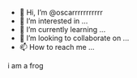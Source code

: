 - 👋 Hi, I’m @oscarrrrrrrrrrr
- 👀 I’m interested in ...
- 🌱 I’m currently learning ...
- 💞️ I’m looking to collaborate on ...
- 📫 How to reach me ...

<!---
oscarrrrrrrrrrr/oscarrrrrrrrrrr is a ✨ special ✨ repository because its `README.md` (this file) appears on your GitHub profile.
You can click the Preview link to take a look at your changes.
--->

i am a frog
